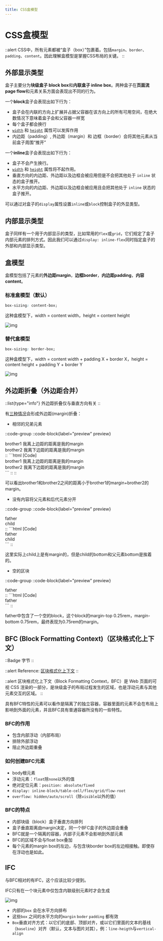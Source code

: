 ```yaml
---
title: CSS盒模型
---
```


# CSS盒模型

::alert
CSS中，所有元素都被“盒子（box）”包裹着。包括`margin`、`border`、`padding`、`content`。因此理解盒模型是掌握CSS布局的关键。
::

## 外部显示类型
盒子主要分为**块级盒子 block box**和**内联盒子 inline box**。两种盒子在**页面流 page flow**和元素关系方面会表现出不同的行为。

一个**block**盒子会表现出如下行为：

- 盒子会在内联的方向上扩展并占据父容器在该方向上的所有可用空间，在绝大数情况下意味着盒子会和父容器一样宽
- 每个盒子都会换行
- [`width`](https://developer.mozilla.org/zh-CN/docs/Web/CSS/width) 和 [`height`](https://developer.mozilla.org/zh-CN/docs/Web/CSS/height) 属性可以发挥作用
- 内边距（padding）, 外边距（margin）和 边框（border）会将其他元素从当前盒子周围“推开”

一个**inline**盒子会表现出如下行为：

- 盒子不会产生换行。
- [`width`](https://developer.mozilla.org/zh-CN/docs/Web/CSS/width) 和 [`height`](https://developer.mozilla.org/zh-CN/docs/Web/CSS/height) 属性将不起作用。
- 垂直方向的内边距、外边距以及边框会被应用但是不会把其他处于 `inline` 状态的盒子推开。
- 水平方向的内边距、外边距以及边框会被应用且会把其他处于 `inline` 状态的盒子推开。

可以通过对盒子的`display`属性设置`inline`或`block`控制盒子的外显类型。

## 内部显示类型

盒子同样有一个用于内部显示的类型，比如常用的`flex`或`grid`，它们规定了盒子内部元素的排列方式。因此我们可以通过`display: inline-flex`同时指定盒子的外部和内部显示类型。

## 盒模型

盒模型包括了元素的**外边距margin**，**边框border**，**内边距padding**，**内容content**。

### 标准盒模型（默认）

```css
box-sizing: content-box;
```

这种盒模型下，width = content width，height = content height

![img](https://s2.loli.net/2023/08/15/ZxcJYkA95NDFmTR.webp)

### 替代盒模型

```css
box-sizing: border-box;
```

这种盒模型下，width = content width + padding X + border X，height = content height + padding Y + border Y

![img](https://s2.loli.net/2023/08/15/Md2nxRU9SaO6rgv.jpg)

## 外边距折叠（外边距合并）

::list{type="info"}
外边距折叠仅与垂直方向有关
::

有[三种情况](https://developer.mozilla.org/zh-CN/docs/Web/CSS/CSS_box_model/Mastering_margin_collapsing)会形成外边距(margin)折叠：

- 相邻的兄弟元素

::code-group
  ::code-block{label="preview" preview}
  <div class="bg-yellow overflow-auto">
    <div class="m-y-2 bg-green">brother1 我离上边距的距离是我的margin</div>
    <div class="m-y-6 bg-blue">brother2 我离下边距的距离是我的margin</div>
  </div>
  ::
  ```html [Code]
  <div class="bg-yellow overflow-auto">
    <div class="m-y-2 bg-green">brother1 我离上边距的距离是我的margin</div>
    <div class="m-y-6 bg-blue">brother2 我离下边距的距离是我的margin</div>
  </div>
  ```
  ::
::

可以看出brother1和brother2之间的距离小于brother1的margin+brother2的margin。

- 没有内容将父元素和后代元素分开

::code-group
  ::code-block{label="preview" preview}
  <div class="bg-yellow">
    father
    <div class="bg-green m-3">child</div>
  </div>
  ::
  ```html [Code]
  <div class="bg-yellow">
    father
    <div class="bg-green m-3">child</div>
  </div>
  ```
::

这里实际上child上是有margin的，但是child的bottom和父元素bottom是挨着的。

- 空的区块

::code-group
  ::code-block{label="preview" preview}
  <div class="bg-yellow">
    father
    <div class="bg-green m-t-1 m-b-3"></div>
  </div>
  ::
  ```html [Code]
  <div class="bg-yellow">
    father
    <div class="bg-green m-t-1 m-b-3"></div>
  </div>
  ```
::

father中包含了一个空的block，这个block的margin-top 0.25rem，margin-bottom 0.75rem，最终表现为0.75rem的margin。

## BFC (Block Formatting Context)（区块格式化上下文）

::Badge
字节
::

::alert
Reference: [区块格式化上下文](https://developer.mozilla.org/zh-CN/docs/Web/Guide/CSS/Block_formatting_context)
::

::alert
区块格式化上下文（Block Formatting Context，BFC）是 Web 页面的可视 CSS 渲染的一部分，是块级盒子的布局过程发生的区域，也是浮动元素与其他元素交互的区域。
::

具有BFC特性的元素可以看作是隔离了的独立容器，容器里面的元素不会在布局上影响到外面的元素，并且BFC具有普通容器所没有的一些特性。

### BFC的作用

- 包含内部浮动（内部布局）
- 排除外部浮动
- 阻止外边距重叠

### 如何创建BFC元素

- body根元素
- 浮动元素：`float`除`none`以外的值
- 绝对定位元素：`position: absolute/fixed`
- `display: inline-block/table-cell/flex/grid/flow-root`
- `overflow: hidden/auto/scroll`（除`visible`以外的值）

### BFC的特点

- 内部块级（block）盒子垂直方向排列
- 盒子垂直距离由margin决定，同一个BFC盒子的外边距会重叠
- BFC就是一个隔离的容器，内部子元素不会影响到外部元素
- BFC的区域不会与float box叠加
- 每个元素的margin box的左边，与包含块border box的左边相接触。即使存在浮动也是如此。

## IFC

与BFC相对的有IFC，这个应该比较少提到。

IFC只有在一个块元素中仅包含内联级别元素时才会生成

![img](https://s2.loli.net/2023/08/15/JKgDcN4YFwznlyo.jpg)

- 内部的`box` 会在水平方向排布
- 这些`box` 之间的水平方向的`margin` `boder` `padding` 都有效
- `Box`垂直对齐方式：以它们的底部、顶部对齐，或以它们里面的文本的基线（`baseline`）对齐（默认，文本与图片对其），例：`line-heigth`与`vertical-align`
